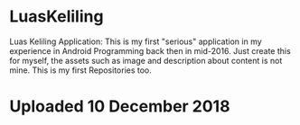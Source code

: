 # LuasKeliling
Luas Keliling Application:
This is my first "serious" application in my experience in Android Programming back then in mid-2016.
Just create this for myself, the assets such as image and description about content is not mine.
This is my first Repositories too.

# Uploaded 10 December 2018
